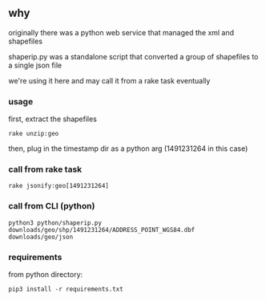 ## why

originally there was a python web service that managed the xml and shapefiles

shaperip.py was a standalone script that converted a group of shapefiles to a single json file

we're using it here and may call it from a rake task eventually

### usage

first, extract the shapefiles

    rake unzip:geo

then, plug in the timestamp dir as a python arg (1491231264 in this case)


### call from rake task

    rake jsonify:geo[1491231264]

### call from CLI (python)

    python3 python/shaperip.py downloads/geo/shp/1491231264/ADDRESS_POINT_WGS84.dbf downloads/geo/json

### requirements

from python directory:

    pip3 install -r requirements.txt 